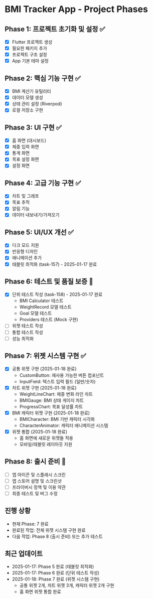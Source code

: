 # BMI Tracker App - Project Phases

## Phase 1: 프로젝트 초기화 및 설정 ✅
- [x] Flutter 프로젝트 생성
- [x] 필요한 패키지 추가
- [x] 프로젝트 구조 설정
- [x] App 기본 테마 설정

## Phase 2: 핵심 기능 구현 ✅
- [x] BMI 계산기 유틸리티
- [x] 데이터 모델 생성
- [x] 상태 관리 설정 (Riverpod)
- [x] 로컬 저장소 구현

## Phase 3: UI 구현 ✅
- [x] 홈 화면 (대시보드)
- [x] 체중 입력 화면
- [x] 통계 화면
- [x] 목표 설정 화면
- [x] 설정 화면

## Phase 4: 고급 기능 구현 ✅
- [x] 차트 및 그래프
- [x] 목표 추적
- [x] 알림 기능
- [x] 데이터 내보내기/가져오기

## Phase 5: UI/UX 개선 ✅
- [x] 다크 모드 지원
- [x] 반응형 디자인
- [x] 애니메이션 추가
- [x] 태블릿 최적화 (task-157) - 2025-01-17 완료

## Phase 6: 테스트 및 품질 보증 🔄
- [x] 단위 테스트 작성 (task-158) - 2025-01-17 완료
  - BMI Calculator 테스트
  - WeightRecord 모델 테스트
  - Goal 모델 테스트
  - Providers 테스트 (Mock 구현)
- [ ] 위젯 테스트 작성
- [ ] 통합 테스트 작성
- [ ] 성능 최적화

## Phase 7: 위젯 시스템 구현 ✅
- [x] 공통 위젯 구현 (2025-01-18 완료)
  - CustomButton: 재사용 가능한 버튼 컴포넌트
  - InputField: 텍스트 입력 필드 (일반/숫자)
- [x] 차트 위젯 구현 (2025-01-18 완료)
  - WeightLineChart: 체중 변화 라인 차트
  - BMIGauge: BMI 상태 게이지 차트
  - ProgressChart: 목표 달성률 차트
- [x] BMI 캐릭터 위젯 구현 (2025-01-18 완료)
  - BMICharacter: BMI 기반 캐릭터 시각화
  - CharacterAnimator: 캐릭터 애니메이션 시스템
- [x] 위젯 통합 (2025-01-18 완료)
  - 홈 화면에 새로운 위젯들 적용
  - 모바일/태블릿 레이아웃 지원

## Phase 8: 출시 준비 🔄
- [ ] 앱 아이콘 및 스플래시 스크린
- [ ] 앱 스토어 설명 및 스크린샷
- [ ] 프라이버시 정책 및 이용 약관
- [ ] 최종 테스트 및 버그 수정

## 진행 상황
- 현재 Phase: 7 완료
- 완료된 작업: 전체 위젯 시스템 구현 완료
- 다음 작업: Phase 8 (출시 준비) 또는 추가 테스트

## 최근 업데이트
- 2025-01-17: Phase 5 완료 (태블릿 최적화)
- 2025-01-17: Phase 6 완료 (단위 테스트 작성)
- 2025-01-18: Phase 7 완료 (위젯 시스템 구현)
  - 공통 위젯 2개, 차트 위젯 3개, 캐릭터 위젯 2개 구현
  - 홈 화면 위젯 통합 완료